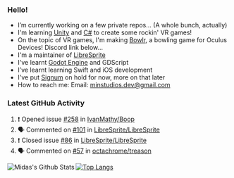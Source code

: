 ### Hello!

- I’m currently working on a few private repos... (A whole bunch, actually)
- I'm learning [Unity](https://unity.com) and [C#](https://en.wikipedia.org/wiki/Microsoft_Visual_Studio#2019) to create some rockin' VR games!
- On the topic of VR games, I'm making [Bowlr](https://discord.gg/xb9Hp77Nv6), a bowling game for Oculus Devices! Discord link below...
- I'm a maintainer of [LibreSprite](https://github.com/LibreSprite/LibreSprite)
- I've learnt [Godot Engine](https://godotengine.org/) and GDScript
- I’ve learnt learning Swift and iOS development
- I've put [Signum](https://github.com/MintStudios/Signum) on hold for now, more on that later
- How to reach me: Email: minstudios.dev@gmail.com

### Latest GitHub Activity
<!--START_SECTION:activity-->

1. ❗️ Opened issue [#258](https://github.com/IvanMathy/Boop/issues/258) in [IvanMathy/Boop](https://github.com/IvanMathy/Boop)
2. 🗣 Commented on [#101](https://github.com/LibreSprite/LibreSprite/issues/101) in [LibreSprite/LibreSprite](https://github.com/LibreSprite/LibreSprite)
3. ❗️ Closed issue [#86](https://github.com/LibreSprite/LibreSprite/issues/86) in [LibreSprite/LibreSprite](https://github.com/LibreSprite/LibreSprite)
4. 🗣 Commented on [#57](https://github.com/octachrome/treason/issues/57) in [octachrome/treason](https://github.com/octachrome/treason)
<!--END_SECTION:activity-->

<img align="left" alt="Midas's Github Stats" src="https://github-readme-stats.vercel.app/api?username=MintStudios&show_icons=true&hide_border=true&count_private=true&theme=radical" />

[![Top Langs](https://github-readme-stats.vercel.app/api/top-langs/?username=MintStudios&hide_border=true&count_private=true&theme=radical)](https://github.com/anuraghazra/github-readme-stats)
